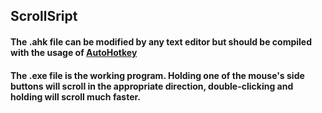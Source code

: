 ## ScrollSript

#### The .ahk file can be modified by any text editor but should be compiled with the usage of [AutoHotkey](https://autohotkey.com)

#### The .exe file is the working program. Holding one of the mouse's side buttons will scroll in the appropriate direction, double-clicking and holding will scroll much faster.
